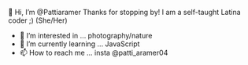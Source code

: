 👋 Hi, I’m @Pattiaramer
Thanks for stopping by! I am a self-taught Latina coder ;) (She/Her)

- 👀 I’m interested in ... photography/nature
- 🌱 I’m currently learning ... JavaScript
- 📫 How to reach me ... insta @patti_aramer04

<!---
Pattiaramer/Pattiaramer is a ✨ special ✨ repository because its `README.md` (this file) appears on your GitHub profile.
You can click the Preview link to take a look at your changes.
--->
